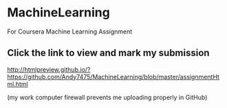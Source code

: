 # MachineLearning
For Coursera Machine Learning Assignment

## Click the link to view and mark my submission
http://htmlpreview.github.io/?https://github.com/Andy7475/MachineLearning/blob/master/assignmentHtml.html

(my work computer firewall prevents me uploading properly in GitHub)
